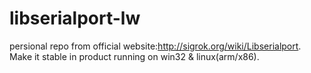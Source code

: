 # libserialport-lw
persional repo from official website:http://sigrok.org/wiki/Libserialport. Make it stable in product running on win32 &amp; linux(arm/x86).
